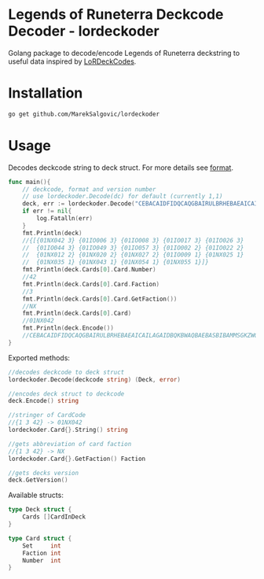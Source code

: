 # Legends of Runeterra Deckcode Decoder - lordeckoder

Golang package to decode/encode Legends of Runeterra deckstring to useful data inspired by [LoRDeckCodes](https://github.com/RiotGames/LoRDeckCodes).

# Installation

```bash
go get github.com/MarekSalgovic/lordeckoder
```



# Usage

Decodes deckcode string to deck struct. For more details see [format](https://github.com/RiotGames/LoRDeckCodes#process).
```go
func main(){
	// deckcode, format and version number
	// use lordeckoder.Decode(dc) for default (currently 1,1)
	deck, err := lordeckoder.Decode("CEBACAIDFIDQCAQGBAIRULBRHEBAEAICAILAGAIDBQKBWAQBAEBASBIBAMMSGKZWG4", 1,1)
	if err != nil{
		log.Fatalln(err)
	}
	fmt.Println(deck)
	//{[{01NX042 3} {01IO006 3} {01IO008 3} {01IO017 3} {01IO026 3}
	//  {01IO044 3} {01IO049 3} {01IO057 3} {01IO002 2} {01IO022 2}
	//  {01NX012 2} {01NX020 2} {01NX027 2} {01IO009 1} {01NX025 1}
	//  {01NX035 1} {01NX043 1} {01NX054 1} {01NX055 1}]}
	fmt.Println(deck.Cards[0].Card.Number)
	//42
	fmt.Println(deck.Cards[0].Card.Faction)
	//3
	fmt.Println(deck.Cards[0].Card.GetFaction())
	//NX
	fmt.Println(deck.Cards[0].Card)
	//01NX042
	fmt.Println(deck.Encode())
	//CEBACAIDFIDQCAQGBAIRULBRHEBAEAICAILAGAIDBQKBWAQBAEBASBIBAMMSGKZWG4
}
```

Exported methods:

```go
//decodes deckcode to deck struct
lordeckoder.Decode(deckcode string) (Deck, error)

//encodes deck struct to deckcode
deck.Encode() string

//stringer of CardCode 
//{1 3 42} -> 01NX042
lordeckoder.Card{}.String() string

//gets abbreviation of card faction 
//{1 3 42} -> NX
lordeckoder.Card{}.GetFaction() Faction

//gets decks version
deck.GetVersion()
```

Available structs:

```go
type Deck struct {
	Cards []CardInDeck
}

type Card struct {
	Set     int
	Faction int
	Number  int
}

```

